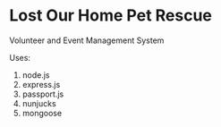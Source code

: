 # Lost Our Home Pet Rescue
Volunteer and Event Management System

Uses:  
1. node.js  
2. express.js  
3. passport.js  
4. nunjucks  
5. mongoose  
